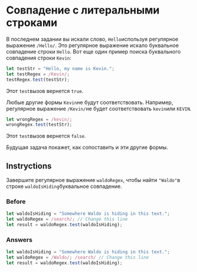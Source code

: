 # Совпадение с литеральными строками
В последнем задании вы искали слово, `Hello`используя регулярное выражение `/Hello/`. Это регулярное выражение искало буквальное совпадение строки `Hello`. Вот еще один пример поиска буквального совпадения строки `Kevin`:
```javascript
let testStr = "Hello, my name is Kevin.";
let testRegex = /Kevin/;
testRegex.test(testStr);
```
Этот `test`вызов вернется `true`.

Любые другие формы `Kevin`не будут соответствовать. Например, регулярное выражение `/Kevin/`не будет соответствовать `kevin`или `KEVIN`.
```javascript
let wrongRegex = /kevin/;
wrongRegex.test(testStr);
```
Этот `test`вызов вернется `false`.

Будущая задача покажет, как сопоставить и эти другие формы.
## Instryctions
Завершите регулярное выражение `waldoRegex`, чтобы найти `"Waldo"`в строке `waldoIsHiding`буквальное совпадение.
### Before
```javascript
let waldoIsHiding = "Somewhere Waldo is hiding in this text.";
let waldoRegex = /search/; // Change this line
let result = waldoRegex.test(waldoIsHiding);
```
### Answers
```javascript
let waldoIsHiding = "Somewhere Waldo is hiding in this text.";
let waldoRegex = /Waldo/; /search/ // Change this line
let result = waldoRegex.test(waldoIsHiding);
```
